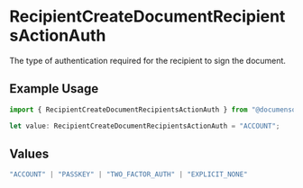 # RecipientCreateDocumentRecipientsActionAuth

The type of authentication required for the recipient to sign the document.

## Example Usage

```typescript
import { RecipientCreateDocumentRecipientsActionAuth } from "@documenso/sdk-typescript/models/operations";

let value: RecipientCreateDocumentRecipientsActionAuth = "ACCOUNT";
```

## Values

```typescript
"ACCOUNT" | "PASSKEY" | "TWO_FACTOR_AUTH" | "EXPLICIT_NONE"
```